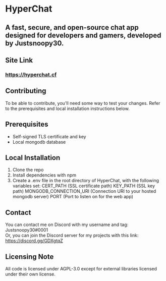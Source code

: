 # HyperChat
## A fast, secure, and open-source chat app designed for developers and gamers, developed by Justsnoopy30.

## Site Link
### https://hyperchat.cf

## Contributing
To be able to contribute, you'll need some way to test your changes. Refer to the prerequisites and local installation instructions below.

## Prerequisites
- Self-signed TLS certificate and key
- Local mongodb database

## Local Installation
1. Clone the repo
2. Install dependencies with npm
3. Create a .env file in the root directory of HyperChat, with the following variables set:
CERT_PATH (SSL certificate path)
KEY_PATH (SSL key path)
MONGODB_CONNECTION_URI (Connection URI to your hosted mongodb server)
PORT (Port to listen on for the web app)

## Contact
You can contact me on Discord with my username and tag: Justsnoopy30#0001  
Or, you can join the Discord server for my projects with this link: https://discord.gg/GDXgtqZ

## Licensing Note
All code is licensed under AGPL-3.0 except for external libraries licensed under their own license.
